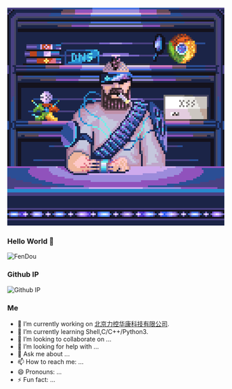![猛男](./cyberpunk.gif)

### Hello World 👋
![FenDou](https://github-readme-stats.vercel.app/api?username=SanChaJii&show_icons=true&theme=radical&hide=contribs,prs)

### Github IP
![Github IP](https://tool.lu/netcard/)

### Me
- 🔭 I’m currently working on [北京力控华康科技有限公司](http://www.huacon.com.cn/).
- 🌱 I’m currently learning Shell,C/C++/Python3.
- 👯 I’m looking to collaborate on ...
- 🤔 I’m looking for help with ...
- 💬 Ask me about ...
- 📫 How to reach me: ...
- 😄 Pronouns: ...
- ⚡ Fun fact: ...

